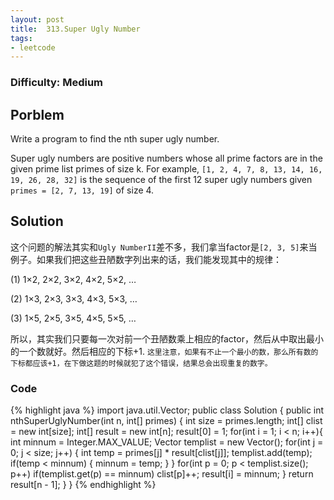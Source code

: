 ```yaml
---
layout: post
title:  313.Super Ugly Number
tags:
- leetcode
---
```

### Difficulty: Medium

## Porblem

Write a program to find the nth super ugly number.

Super ugly numbers are positive numbers whose all prime factors are in the given prime list primes of size k. For example, ```[1, 2, 4, 7, 8, 13, 14, 16, 19, 26, 28, 32]``` is the sequence of the first 12 super ugly numbers given ```primes = [2, 7, 13, 19]``` of size 4.

## Solution

这个问题的解法其实和```Ugly NumberII```差不多，我们拿当factor是```[2, 3, 5]```来当例子。如果我们把这些丑陋数字列出来的话，我们能发现其中的规律：

(1) 1×2, 2×2, 3×2, 4×2, 5×2, …

(2) 1×3, 2×3, 3×3, 4×3, 5×3, …

(3) 1×5, 2×5, 3×5, 4×5, 5×5, …

所以，其实我们只要每一次对前一个丑陋数乘上相应的factor，然后从中取出最小的一个数就好。然后相应的下标+1. ```这里注意，如果有不止一个最小的数，那么所有数的下标都应该+1，在下做这题的时候就犯了这个错误，结果总会出现重复的数字。```

### Code

{% highlight java %}
import java.util.Vector;
public class Solution {
    public int nthSuperUglyNumber(int n, int[] primes) {
        int size = primes.length;
        int[] clist = new int[size];
        int[] result = new int[n];
        result[0] = 1;
        for(int i = 1; i < n; i++){
            int minnum = Integer.MAX_VALUE;
            Vector<Integer> templist = new Vector<Integer>();
            for(int j = 0; j < size; j++) {
                int temp = primes[j] * result[clist[j]];
                templist.add(temp);
                if(temp < minnum) {
                    minnum = temp;
                }
            }
            for(int p = 0; p < templist.size(); p++)
                if(templist.get(p) == minnum)
                    clist[p]++;
            result[i] = minnum;
        }
        return result[n - 1];
    }
}
{% endhighlight %}
